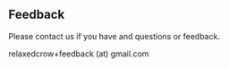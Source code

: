 ## Feedback

Please contact us if you have and questions or feedback.

relaxedcrow+feedback (at) gmail.com
